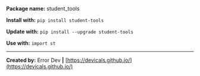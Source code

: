**Package name:** student_tools

**Install with:** ```pip install student-tools```

**Update with:** ```pip install --upgrade student-tools```

**Use with:** ```import st```

---

**Created by:** Error Dev **|** [https://devicals.github.io/](https://devicals.github.io/)